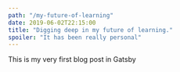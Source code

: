 ```yaml
---
path: "/my-future-of-learning"
date: 2019-06-02T22:15:00
title: "Digging deep in my future of learning."
spoiler: "It has been really personal"
---
```


This is my very first blog post in Gatsby

